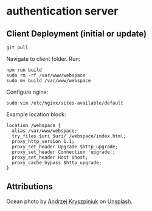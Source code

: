 # authentication server

## Client Deployment (initial or update)
```
git pull
```
Navigate to client folder. Run:
```
npm run build
sudo rm -rf /var/www/webspace
sudo mv build /var/www/webspace
```
Configure nginx:
```
sudo vim /etc/nginx/sites-available/default
```
Example location block:
```
location /webspace {
  alias /var/www/webspace;
  try_files $uri $uri/ /webspace/index.html;
  proxy_http_version 1.1;
  proxy_set_header Upgrade $http_upgrade;
  proxy_set_header Connection 'upgrade';
  proxy_set_header Host $host;
  proxy_cache_bypass $http_upgrade;
}
```

## Attributions
Ocean photo by <a href="https://unsplash.com/@kryszpin?utm_source=unsplash&utm_medium=referral&utm_content=creditCopyText">Andrzej Kryszpiniuk</a> on <a href="https://unsplash.com/wallpapers/nature/ocean?utm_source=unsplash&utm_medium=referral&utm_content=creditCopyText">Unsplash</a>.